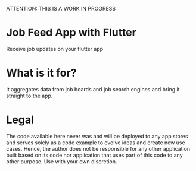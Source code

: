 ATTENTION: THIS IS A WORK IN PROGRESS

# Job Feed App with Flutter
Receive job updates on your flutter app

# What is it for?
It aggregates data from job boards and job search engines and bring it straight to the app.

# Legal
The code available here never was and will be deployed to any app stores and serves solely as a code example to evolve ideas and create new use cases. Hence, the author does not be responsible for any other application built based on its code nor application that uses part of this code to any other purpose. Use with your own discretion.